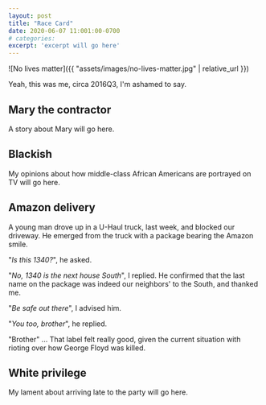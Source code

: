 ```yaml
---
layout: post
title: "Race Card"
date: 2020-06-07 11:001:00-0700
# categories:
excerpt: 'excerpt will go here'
---
```


![No lives matter]({{ "assets/images/no-lives-matter.jpg" | relative_url }})

Yeah, this was me, circa 2016Q3, I'm ashamed to say.

## Mary the contractor

A story about Mary will go here.

## Blackish

My opinions about how middle-class African Americans are portrayed on TV will go here.

## Amazon delivery

A young man drove up in a U-Haul truck, last week, and blocked our driveway.
He emerged from the truck with a package bearing the Amazon smile.

"*Is this 1340?*", he asked.

"*No, 1340 is the next house South*", I replied.
He confirmed that the last name on the package was indeed our neighbors' to the South, and thanked me.

"*Be safe out there*", I advised him.

"*You too, brother*", he replied.

"Brother" ...  That label felt really good, given the current situation with rioting over how George Floyd was killed.

## White privilege

My lament about arriving late to the party will go here.
